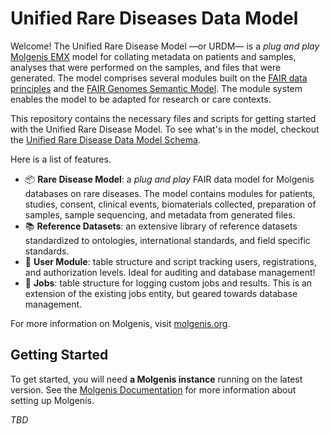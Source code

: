 # Unified Rare Diseases Data Model

Welcome! The Unified Rare Disease Model &mdash;or URDM&mdash; is a *plug and play* [Molgenis EMX](https://molgenis.gitbook.io/molgenis/data-management/guide-emx) model for collating metadata on patients and samples, analyses that were performed on the samples, and files that were generated. The model comprises several modules built on the [FAIR data principles](https://www.go-fair.org/fair-principles/) and the [FAIR Genomes Semantic Model](https://github.com/fairgenomes/fairgenomes-semantic-model). The module system enables the model to be adapted for research or care contexts.

This repository contains the necessary files and scripts for getting started with the Unified Rare Disease Model. To see what's in the model, checkout the [Unified Rare Disease Data Model Schema](https://github.com/molgenis/rd-datamodel/blob/main/emx/schemas/urdm_schema.md).

Here is a list of features.

- :package: **Rare Disease Model**: a *plug and play* FAIR data model for Molgenis databases on rare diseases. The model contains modules for patients, studies, consent, clinical events, biomaterials collected, preparation of samples, sample sequencing, and metadata from generated files.
- :books: **Reference Datasets**: an extensive library of reference datasets standardized to ontologies, international standards, and field specific standards.
- :busts_in_silhouette: **User Module**: table structure and script tracking users, registrations, and authorization levels. Ideal for auditing and database management!
- :wrench: **Jobs**: table structure for logging custom jobs and results. This is an extension of the existing jobs entity, but geared towards database management.

For more information on Molgenis, visit [molgenis.org](https://www.molgenis.org/).

## Getting Started

To get started, you will need **a Molgenis instance** running on the latest version. See the [Molgenis Documentation](https://molgenis.gitbook.io/molgenis/) for more information about setting up Molgenis.

*TBD*
